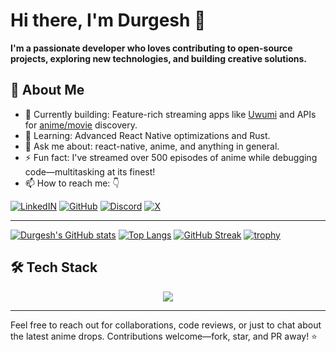 # Hi there, I'm Durgesh 👋

**I'm a passionate developer who loves contributing to open-source projects, exploring new technologies, and building creative solutions.**
## 🚀 About Me

- 🔭 Currently building: Feature-rich streaming apps like [Uwumi](https://github.com/uwumilabs/uwumi) and APIs for [anime/movie](https://github.com/uwumilabs/react-native-consumet) discovery.
- 🌱 Learning: Advanced React Native optimizations and Rust.
- 💬 Ask me about: react-native, anime, and anything in general.
- ⚡ Fun fact: I've streamed over 500 episodes of anime while debugging code—multitasking at its finest!
- 📫 How to reach me:           👇 
  
[![LinkedIN](https://skillicons.dev/icons?i=linkedin)](https://www.linkedin.com/in/durgesh-kumar-dwivedi-7651a1271/)
[![GitHub](https://skillicons.dev/icons?i=github)](https://github.com/2004durgesh)
[![Discord](https://skillicons.dev/icons?i=discord)](https://discord.gg/n7xVPxbG4R)
[![X](https://skillicons.dev/icons?i=twitter)](https://x.com/2004durgesh)

---

[![Durgesh's GitHub stats](https://github-readme-stats.vercel.app/api?username=2004durgesh&show_icons=true&theme=github_dark)](https://github.com/2004durgesh)
[![Top Langs](https://github-readme-stats.vercel.app/api/top-langs/?username=2004durgesh&layout=compact&theme=github_dark)](https://github.com/2004durgesh)
[![GitHub Streak](https://streak-stats.demolab.com?user=2004durgesh&theme=github-dark-blue&hide_border=false&date_format=M%20j%5B%2C%20Y%5D&mode=weekly)](https://github.com/2004durgesh)
[![trophy](https://github-profile-trophy.vercel.app/?username=2004durgesh&theme=onedark&row=2&column=3&no-bg=true)](https://github.com/ryo-ma/github-profile-trophy)

## 🛠 Tech Stack
<p align="center">
  <a href="https://github.com/2004durgesh">
    <img src="https://skillicons.dev/icons?i=react,nextjs,js,html,css,tailwind,ts,vscode,vite,py,mongodb,git,github,express,c,cpp&perline=8" />
  </a>
</p>

---

Feel free to reach out for collaborations, code reviews, or just to chat about the latest anime drops. Contributions welcome—fork, star, and PR away! ⭐


<!--
**2004durgesh/2004durgesh** is a ✨ _special_ ✨ repository because its `README.md` (this file) appears on your GitHub profile.

Here are some ideas to get you started:

- 🔭 I’m currently working on ...
- 🌱 I’m currently learning ...
- 👯 I’m looking to collaborate on ...
- 🤔 I’m looking for help with ...
- 💬 Ask me about ...
- 📫 How to reach me: ...
- 😄 Pronouns: ...
- ⚡ Fun fact: ...
-->
